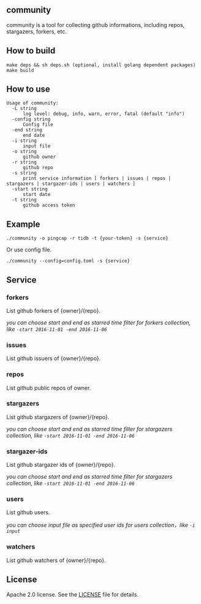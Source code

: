 ## community

community is a tool for collecting github informations, including repos, stargazers, forkers, etc.

## How to build

```
make deps && sh deps.sh (optional, install golang dependent packages)
make build
```

## How to use

```
Usage of community:
  -L string
      log level: debug, info, warn, error, fatal (default "info")
  -config string
      Config file
  -end string
      end date
  -i string
      input file
  -o string
      github owner
  -r string
      github repo
  -s string
      print service information [ forkers | issues | repos | stargazers | stargazer-ids | users | watchers ]
  -start string
      start date
  -t string
      github access token
```

## Example

```
./community -o pingcap -r tidb -t {your-token} -s {service}
```

Or use config file.

```
./community --config=config.toml -s {service}
```

## Service

### forkers
List github forkers of {owner}/{repo}.

*you can choose start and end as starred time filter for forkers collection, like `-start 2016-11-01 -end 2016-11-06`*

### issues
List github issuers of {owner}/{repo}.

### repos
List github public repos of owner.

### stargazers
List github stargazers of {owner}/{repo}.

*you can choose start and end as starred time filter for stargazers collection, like `-start 2016-11-01 -end 2016-11-06`*

### stargazer-ids
List github stargazer ids of {owner}/{repo}.

*you can choose start and end as starred time filter for stargazers collection, like `-start 2016-11-01 -end 2016-11-06`*

### users
List github users.

*you can choose input file as specified user ids for users collection，like `-i input`*

### watchers
List github watchers of {owner}/{repo}.

## License
Apache 2.0 license. See the [LICENSE](./LICENSE) file for details.
